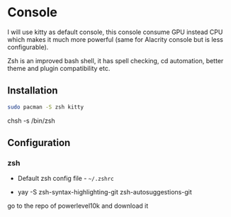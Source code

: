 # Console

I will use kitty as default console, this console consume GPU instead CPU which makes it much more powerful (same for Alacrity console but is less configurable).

Zsh is an improved bash shell, it has spell checking, cd automation, better theme and plugin compatibility etc.

## Installation
```bash
sudo pacman -S zsh kitty
```
chsh -s /bin/zsh

## Configuration
### zsh
- Default zsh config file - `~/.zshrc`


- yay -S zsh-syntax-highlighting-git zsh-autosuggestions-git 

go to the repo of powerlevel10k and download it